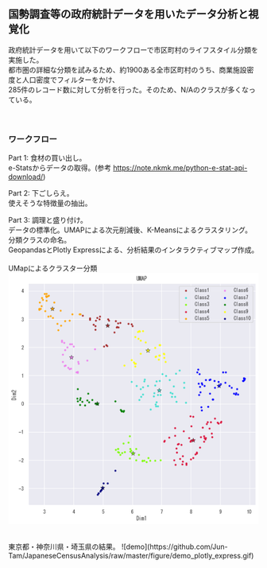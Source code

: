 ## 国勢調査等の政府統計データを用いたデータ分析と視覚化
政府統計データを用いて以下のワークフローで市区町村のライフスタイル分類を実施した。<br>
都市圏の詳細な分類を試みるため、約1900ある全市区町村のうち、商業施設密度と人口密度でフィルターをかけ、<br>
285件のレコード数に対して分析を行った。そのため、N/Aのクラスが多くなっている。<br>
<br>
<br>
### ワークフロー
Part 1: 食材の買い出し。<br>
e-Statsからデータの取得。(参考 https://note.nkmk.me/python-e-stat-api-download/)<br>

Part 2: 下ごしらえ。<br>
使えそうな特徴量の抽出。<br>

Part 3: 調理と盛り付け。<br>
データの標準化。UMAPによる次元削減後、K-Meansによるクラスタリング。分類クラスの命名。<br>
GeopandasとPlotly Expressによる、分析結果のインタラクティブマップ作成。<br>
<br>
UMapによるクラスター分類
![demo](https://github.com/Jun-Tam/JapaneseCensusAnalysis/raw/master/figure/umap.png)
<br>

<br>
東京都・神奈川県・埼玉県の結果。
![demo](https://github.com/Jun-Tam/JapaneseCensusAnalysis/raw/master/figure/demo_plotly_express.gif)
<br>

